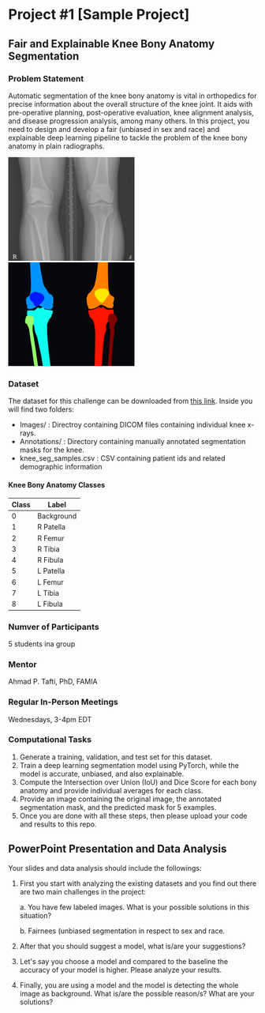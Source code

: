 # Project #1 [Sample Project]
## Fair and Explainable Knee Bony Anatomy Segmentation
### Problem Statement
Automatic segmentation of the knee bony anatomy is vital in orthopedics for precise information about the overall structure of the knee joint. It aids with pre-operative planning, post-operative evaluation, knee alignment analysis, and disease progression analysis, among many others. In this project, you need to design and develop a fair (unbiased in sex and race) and explainable deep learning pipeline to tackle the problem of the knee bony anatomy in plain radiographs. 

[<img src="9732525.png" width="256"/>](9732525.png)
[<img src="9732525s.png" width="256"/>](9732525s.png)


### Dataset 
The dataset for this challenge can be downloaded from [this link](https://drive.google.com/file/d/1OMkD6_NMlBdgTbamB09wREn3qpuA36ew/view). Inside you will find two folders:
- Images/ : Directroy containing DICOM files containing individual knee x-rays.
- Annotations/ : Directory containing manually annotated segmentation masks for the knee.
- knee_seg_samples.csv : CSV containing patient ids and related demographic information

#### Knee Bony Anatomy Classes

| Class | Label      |
|-------|------------|
| 0     | Background |
| 1     | R Patella  |
| 2     | R Femur    |
| 3     | R Tibia    |
| 4     | R Fibula   |
| 5     | L Patella  |
| 6     | L Femur    |
| 7     | L Tibia    |
| 8     | L Fibula   |


### Numver of Participants
5 students ina group

### Mentor
Ahmad P. Tafti, PhD, FAMIA

### Regular In-Person Meetings
Wednesdays, 3-4pm EDT

### Computational Tasks
1. Generate a training, validation, and test set for this dataset.
2. Train a deep learning segmentation model using PyTorch, while the model is accurate, unbiased, and also explainable.
3. Compute the Intersection over Union (IoU) and Dice Score for each bony anatomy and provide individual averages for each class.
4. Provide an image containing the original image, the annotated segmentation mask, and the predicted mask for 5 examples.
5. Once you are done with all these steps, then please upload your code and results to this repo. 

## PowerPoint Presentation and Data Analysis

Your slides and data analysis should include the followings:

1. First you start with analyzing the existing datasets and you find out there are two main challenges in the project:
   
   a. You have few labeled images. What is your possible solutions in this situation?
   
   b. Fairnees (unbiased segmentation in respect to sex and race. 
3. After that you should suggest a model, what is/are your suggestions? 
4. Let's say you choose a model and compared to the baseline the accuracy of your model is higher. Please analyze your results.
5. Finally, you are using a model and the model is detecting the whole image as background. What is/are the possible reason/s? What are your solutions?

   
